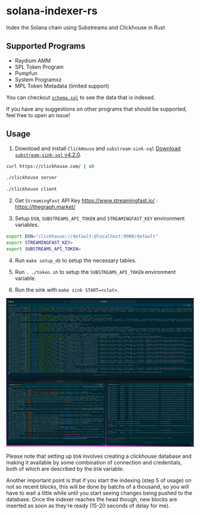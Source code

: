 # solana-indexer-rs

Index the Solana chain using Substreams and Clickhouse in Rust

## Supported Programs

- Raydium AMM
- SPL Token Program
- Pumpfun
- System Programxz
- MPL Token Metadata (limited support)

You can checkout [`schema.sql`](schema.sql) to see the data that is indexed.

If you have any suggestions on other programs that should be supported, feel free to open an issue!

## Usage

1. Download and install `ClickHouse` and `substream-sink-sql`
   [Download `substream-sink-sql` v4.2.0](https://github.com/streamingfast/substreams-sink-sql/releases/tag/v4.2.0).

```bash
curl https://clickhouse.com/ | sh
```

```bash
./clickhouse server
```

```bash
./clickhouse client
```

2. Get `StreamingFast` API Key
   https://www.streamingfast.io/ : https://thegraph.market/

3. Setup `DSN`, `SUBSTREAMS_API_TOKEN` and `STREAMINGFAST_KEY` environment variables.

```bash
export DSN="clickhouse://default:@localhost:9000/default"
export STREAMINGFAST_KEY=
export SUBSTREAMS_API_TOKEN=
```

4. Run `make setup_db` to setup the necessary tables.

5. Run `. ./token.sh` to setup the `SUBSTREAMS_API_TOKEN` environment variable.

6. Run the sink with `make sink START=<slot>`.

![alt text](image.png)

Please note that setting up `DSN` involves creating a clickhouse database and making it available by some combination of connection and credentials, both of which are described by the `DSN` variable.

Another important point is that if you start the indexing (step 5 of usage) on not so recent blocks, this will be done by batchs of a thousand, so you will have to wait a little while until you start seeing changes being pushed to the database. Once the indexer reaches the head though, new blocks are inserted as soon as they're ready (15-20 seconds of delay for me).
